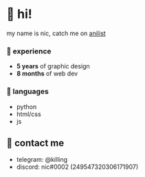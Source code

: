 # 👋 hi!
my name is nic, catch me on [anilist](https://anilist.co/user/nic/)

### 📌 experience
- **5 years** of graphic design
- **8 months** of web dev

### 💬 languages
- python
- html/css
- js

## 💬 contact me
* telegram: @killing
* discord: nic#0002 (249547320306171907)
